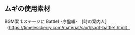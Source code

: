 ## ムギの使用素材

BGM案
1.ステージに
Battle1 -序盤編-　[時の案内人]（https://timelessberry.com/material/sao1/sao1-battle1.html）